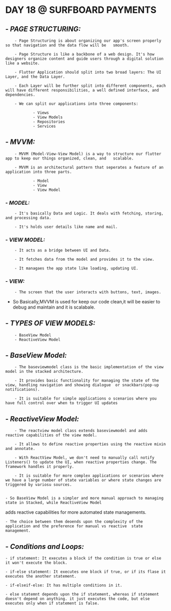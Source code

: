 # DAY 18 @ SURFBOARD PAYMENTS


## - _PAGE STRUCTURING:_

        - Page Structuring is about organizing our app's screen properly so that navigation and the data flow will be   smooth. 

        - Page Structure is like a backbone of a web design. It's how designers organize content and guide users through a digital solution like a website.

        - Flutter Application should split into two broad layers: The UI Layer, and the Data Layer.

        - Each Layer will be further split into different components, each will have different responsibilities, a well defined interface, and dependencies.

        - We can split our applications into three components:

                - Views
                - View Models
                - Repositories
                - Services

## - _MVVM:_

        - MVVM (Model-View-View Model) is a way to structure our flutter app to keep our things organized, clean, and   scalable. 

        - MVVM is an architectural pattern that seperates a feature of an application into three parts.

                - Model 
                - View 
                - View Model


### - _MODEL:_

        - It's basically Data and Logic. It deals with fetching, storing, and processing data.

        - It's holds user details like name and mail.

### - _VIEW MODEL:_

        - It acts as a bridge between UI and Data.

        - It fetches data from the model and provides it to the view.

        - It managaes the app state like loading, updating UI.

### - _VIEW:_

        - The screen that the user interacts with buttons, text, images.



  - So Basically,MVVM is used for keep our code clean,it will be easier to debug and maintain and it is scalabale.



## - _TYPES OF VIEW MODELS:_

        - BaseView Model
        - ReactiveView Model

## - _BaseView Model:_

        - The baseviewmodel class is the basic implementation of the view model in the stacked architecture.
        
        - It provides basic functionality for managing the state of the view, handling navigation and showing dialogue  or snackbars(pop-up notifications).

        - It is suitable for simple applications o scenarios where you have full control over when to trigger UI updates


## - _ReactiveView Model:_

        - The reactview model class extends baseviewmodel and adds reactive capabilities of the view model.

        - It allows to define reactive properties using the reactive mixin and annotate.

        - With ReactView Model, we don't need to manually call notify Listeners() to update the UI, when reactive properties change. The framework handles it properly.

        - It is suitable for more complex applications or scenarios where we have a large number of state variables or where state changes are triggered by variosu sources.


    - So BaseView Model is a simpler and more manual approach to managing state in Stacked, while ReactiveView Model   
adds reactive capabilities for more automated state managements.

    - The choice between them deoends upon the complexity of the application and the preference for manual vs reactive  state management.

## - _Conditions and Loops:_

    - if statement: It executes a block if the condition is true or else it won't execute the block.

    - if-else statement: It executes one block if true, or if its flase it executes the another statement.

    - if-elseif-else: It has multiple conditions in it.
    
    - else statemnt depends upon the if statement, whereas if statement doesn't depend on anything. it just executes the code, but else executes only when if statement is false.


